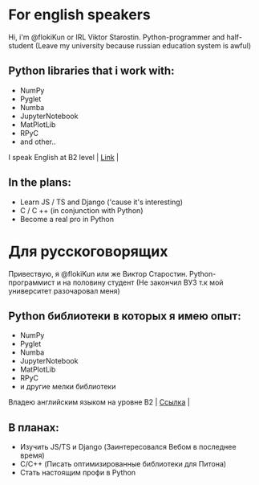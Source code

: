 # For english speakers
Hi, i'm @flokiKun or IRL Viktor Starostin. Python-programmer and half-student (Leave my university because russian education system is awful)
## Python libraries that i work with:
- NumPy
- Pyglet
- Numba
- JupyterNotebook
- MatPlotLib
- RPyC
- and other..

I speak English at B2 level | [Link](https://www.efset.org/cert/5nFnYC) |

## In the plans:
- Learn JS / TS and Django ('cause it's interesting)
- C / C ++ (in conjunction with Python)
- Become a real pro in Python

# Для русскоговорящих
Привествую, я @flokiKun или же Виктор Старостин. Python-программист и на половину студент (Не закончил ВУЗ т.к мой университет разочаровал меня)
## Python библиотеки в которых я имею опыт:
- NumPy
- Pyglet
- Numba
- JupyterNotebook
- MatPlotLib
- RPyC
- и другие мелки библиотеки

Владею английским языком на уровне B2 | [Ссылка](https://www.efset.org/cert/5nFnYC) |

## В планах:
- Изучить JS/TS и Django (Заинтересовался Вебом в последнее время)
- C/C++ (Писать оптимизированные библиотеки для Питона)
- Стать настоящим профи в Python
